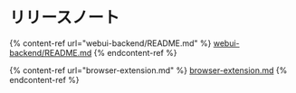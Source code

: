 # リリースノート

<!--
# 🔖 リリースノート
-->

{% content-ref url="webui-backend/README.md" %}
[webui-backend/README.md](webui-backend/README.md)
{% endcontent-ref %}

{% content-ref url="browser-extension.md" %}
[browser-extension.md](browser-extension.md)
{% endcontent-ref %}
